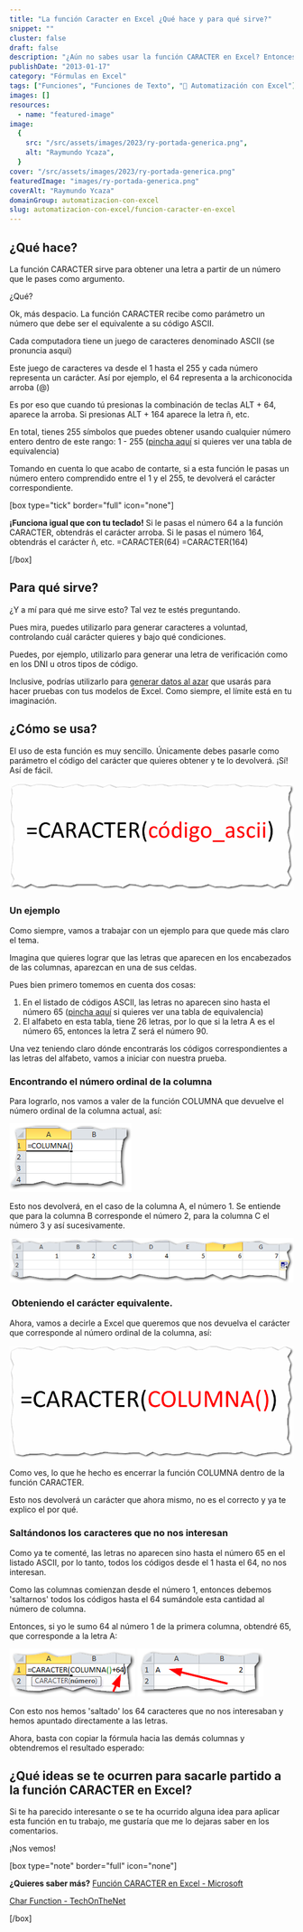 ```yaml
---
title: "La función Caracter en Excel ¿Qué hace y para qué sirve?"
snippet: ""
cluster: false
draft: false
description: "¿Aún no sabes usar la función CARACTER en Excel? Entonces aprende a usarla en 5 minutos."
publishDate: "2013-01-17"
category: "Fórmulas en Excel"
tags: ["Funciones", "Funciones de Texto", "🤖 Automatización con Excel"]
images: []
resources:
  - name: "featured-image"
image:
  {
    src: "/src/assets/images/2023/ry-portada-generica.png",
    alt: "Raymundo Ycaza",
  }
cover: "/src/assets/images/2023/ry-portada-generica.png"
featuredImage: "images/ry-portada-generica.png"
coverAlt: "Raymundo Ycaza"
domainGroup: automatizacion-con-excel
slug: automatizacion-con-excel/funcion-caracter-en-excel
---
```


## ¿Qué hace?

La función CARACTER sirve para obtener una letra a partir de un número que le pases como argumento.

¿Qué?

Ok, más despacio. La función CARACTER recibe como parámetro un número que debe ser el equivalente a su código ASCII.

Cada computadora tiene un juego de caracteres denominado ASCII (se pronuncia asqui)

Este juego de caracteres va desde el 1 hasta el 255 y cada número representa un carácter. Así por ejemplo, el 64 representa a la archiconocida arroba (@)

Es por eso que cuando tú presionas la combinación de teclas ALT + 64, aparece la arroba. Si presionas ALT + 164 aparece la letra ñ, etc.

En total, tienes 255 símbolos que puedes obtener usando cualquier número entero dentro de este rango: 1 - 255 ([pincha aquí](http://ascii.cl/es/) si quieres ver una tabla de equivalencia)

Tomando en cuenta lo que acabo de contarte, si a esta función le pasas un número entero comprendido entre el 1 y el 255, te devolverá el carácter correspondiente.

\[box type="tick" border="full" icon="none"\]

**¡Funciona igual que con tu teclado!** Si le pasas el número 64 a la función CARACTER, obtendrás el carácter arroba. Si le pasas el número 164, obtendrás el carácter ñ, etc. =CARACTER(64) =CARACTER(164)

\[/box\]

## Para qué sirve?

¿Y a mí para qué me sirve esto? Tal vez te estés preguntando.

Pues mira, puedes utilizarlo para generar caracteres a voluntad, controlando cuál carácter quieres y bajo qué condiciones.

Puedes, por ejemplo, utilizarlo para generar una letra de verificación como en los DNI u otros tipos de código.

Inclusive, podrías utilizarlo para [generar datos al azar](http://raymundoycaza.com/articulos/excel-consejo/generar-datos-de-prueba-en-excel) que usarás para hacer pruebas con tus modelos de Excel. Como siempre, el límite está en tu imaginación.

## ¿Cómo se usa?

El uso de esta función es muy sencillo. Únicamente debes pasarle como parámetro el código del carácter que quieres obtener y te lo devolverá. ¡Sí! Así de fácil.

[![La función Caracter en Excel](/src/assets/images/2023/la-funcion-caracter-en-excell-0001041.png)](http://raymundoycaza.com/wp-content/uploads/la-funcion-caracter-en-excell-0001041.png)

### Un ejemplo

Como siempre, vamos a trabajar con un ejemplo para que quede más claro el tema.

Imagina que quieres lograr que las letras que aparecen en los encabezados de las columnas, aparezcan en una de sus celdas.

Pues bien primero tomemos en cuenta dos cosas:

1. En el listado de códigos ASCII, las letras no aparecen sino hasta el número 65 ([pincha aquí](http://ascii.cl/es/) si quieres ver una tabla de equivalencia)
2. El alfabeto en esta tabla, tiene 26 letras, por lo que si la letra A es el número 65, entonces la letra Z será el número 90.

Una vez teniendo claro dónde encontrarás los códigos correspondientes a las letras del alfabeto, vamos a iniciar con nuestra prueba.

### Encontrando el número ordinal de la columna

Para lograrlo, nos vamos a valer de la función COLUMNA que devuelve el número ordinal de la columna actual, así:

[![La función Caracter en Excel](/src/assets/images/2023/la-funcion-caracter-en-excell-0001051.png)](http://raymundoycaza.com/wp-content/uploads/la-funcion-caracter-en-excell-0001051.png)

Esto nos devolverá, en el caso de la columna A, el número 1. Se entiende que para la columna B corresponde el número 2, para la columna C el número 3 y así sucesivamente.

[![La función Caracter en Excel](/src/assets/images/2023/la-funcion-caracter-en-excell-0001061.png)](http://raymundoycaza.com/wp-content/uploads/la-funcion-caracter-en-excell-0001061.png)

###  Obteniendo el carácter equivalente.

Ahora, vamos a decirle a Excel que queremos que nos devuelva el carácter que corresponde al número ordinal de la columna, así:

[![La función Caracter en Excel](/src/assets/images/2023/la-funcion-caracter-en-excell-0001071.png)](http://raymundoycaza.com/wp-content/uploads/la-funcion-caracter-en-excell-0001071.png)

Como ves, lo que he hecho es encerrar la función COLUMNA dentro de la función CARACTER.

Esto nos devolverá un carácter que ahora mismo, no es el correcto y ya te explico el por qué.

### Saltándonos los caracteres que no nos interesan

Como ya te comenté, las letras no aparecen sino hasta el número 65 en el listado ASCII, por lo tanto, todos los códigos desde el 1 hasta el 64, no nos interesan.

Como las columnas comienzan desde el número 1, entonces debemos 'saltarnos' todos los códigos hasta el 64 sumándole esta cantidad al número de columna.

Entonces, si yo le sumo 64 al número 1 de la primera columna, obtendré 65, que corresponde a la letra A:

[![La función Caracter en Excel](/src/assets/images/2023/la-funcion-caracter-en-excell-0001081.png)](http://raymundoycaza.com/wp-content/uploads/la-funcion-caracter-en-excell-0001081.png) [![La función Caracter en Excel](/src/assets/images/2023/la-funcion-caracter-en-excell-0001091.png)](http://raymundoycaza.com/wp-content/uploads/la-funcion-caracter-en-excell-0001091.png)

Con esto nos hemos 'saltado' los 64 caracteres que no nos interesaban y hemos apuntado directamente a las letras.

Ahora, basta con copiar la fórmula hacia las demás columnas y obtendremos el resultado esperado:

## ¿Qué ideas se te ocurren para sacarle partido a la función CARACTER en Excel?

Si te ha parecido interesante o se te ha ocurrido alguna idea para aplicar esta función en tu trabajo, me gustaría que me lo dejaras saber en los comentarios.

¡Nos vemos!

\[box type="note" border="full" icon="none"\]

**¿Quieres saber más?** [Función CARACTER en Excel - Microsoft](http://office.microsoft.com/es-es/excel-help/funcion-caracter-HP010062559.aspx)

[Char Function - TechOnTheNet](http://www.techonthenet.com/excel/formulas/char.php)

\[/box\]
